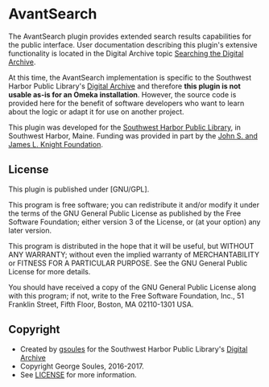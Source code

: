 # AvantSearch

The AvantSearch plugin provides extended search results capabilities for the public interface. User documentation describing this plugin's extensive functionality is located in the Digital Archive topic [Searching the Digital Archive](http://swhplibrary.net/searching/).
 
At this time, the AvantSearch implementation is specific to the Southwest Harbor Public Library's [Digital Archive](http://swhplibrary.net/archive) and therefore **this plugin is not usable as-is for an Omeka installation**. However, the source code is provided here for the benefit of software developers who want to learn about the logic or adapt it for use on another project.

This plugin was developed for the [Southwest Harbor Public Library](http://www.swhplibrary.org/), in Southwest Harbor, Maine. Funding was provided in part by the [John S. and James L. Knight Foundation](https://knightfoundation.org/).


##  License

This plugin is published under [GNU/GPL].

This program is free software; you can redistribute it and/or modify it under
the terms of the GNU General Public License as published by the Free Software
Foundation; either version 3 of the License, or (at your option) any later
version.

This program is distributed in the hope that it will be useful, but WITHOUT
ANY WARRANTY; without even the implied warranty of MERCHANTABILITY or FITNESS
FOR A PARTICULAR PURPOSE. See the GNU General Public License for more
details.

You should have received a copy of the GNU General Public License along with
this program; if not, write to the Free Software Foundation, Inc.,
51 Franklin Street, Fifth Floor, Boston, MA 02110-1301 USA.

Copyright
---------

* Created by [gsoules](https://github.com/gsoules) for the Southwest Harbor Public Library's [Digital Archive](http://swhplibrary.net/archive)
* Copyright George Soules, 2016-2017.
* See [LICENSE](https://github.com/gsoules/AvantRelationships/blob/master/LICENSE) for more information.



